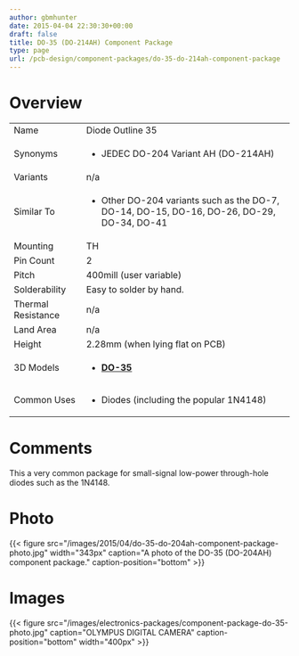 ```yaml
---
author: gbmhunter
date: 2015-04-04 22:30:30+00:00
draft: false
title: DO-35 (DO-214AH) Component Package
type: page
url: /pcb-design/component-packages/do-35-do-214ah-component-package
---
```


# Overview


<table >
<tbody >
<tr >

<td >Name
</td>

<td >Diode Outline 35
</td>
</tr>
<tr >

<td >Synonyms
</td>

<td >



  * JEDEC DO-204 Variant AH (DO-214AH)


</td>
</tr>
<tr >

<td >Variants
</td>

<td >n/a
</td>
</tr>
<tr >

<td >Similar To
</td>

<td >



  * Other DO-204 variants such as the DO-7, DO-14, DO-15, DO-16, DO-26, DO-29, DO-34, DO-41


</td>
</tr>
<tr >

<td >Mounting
</td>

<td >TH
</td>
</tr>
<tr >

<td >Pin Count
</td>

<td >2
</td>
</tr>
<tr >

<td >Pitch
</td>

<td >400mill (user variable)
</td>
</tr>
<tr >

<td >Solderability
</td>

<td >Easy to solder by hand.
</td>
</tr>
<tr >

<td >Thermal Resistance
</td>

<td >n/a
</td>
</tr>
<tr >

<td >Land Area
</td>

<td >n/a
</td>
</tr>
<tr >

<td >Height
</td>

<td >2.28mm (when lying flat on PCB)
</td>
</tr>
<tr >

<td >3D Models
</td>

<td >



  * **[DO-35](http://www.3dcontentcentral.com/download-model.aspx?catalogid=171&id=11032)**


</td>
</tr>
<tr >

<td >Common Uses
</td>

<td >



  * Diodes (including the popular 1N4148)


</td>
</tr>
</tbody>
</table>


# Comments




This a very common package for small-signal low-power through-hole diodes such as the 1N4148.




# Photo


{{< figure src="/images/2015/04/do-35-do-204ah-component-package-photo.jpg" width="343px" caption="A photo of the DO-35 (DO-204AH) component package." caption-position="bottom" >}}


# Images




{{< figure src="/images/electronics-packages/component-package-do-35-photo.jpg" caption="OLYMPUS DIGITAL CAMERA" caption-position="bottom" width="400px" >}}
